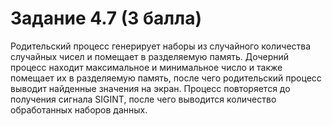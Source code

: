 # Задание 4.7 (3 балла)
Родительский процесс генерирует наборы из случайного количества случайных чисел и помещает в разделяемую память. Дочерний процесс находит максимальное и минимальное число и также помещает их в разделяемую память, после чего родительский процесс выводит найденные значения на экран. Процесс повторяется до получения сигнала SIGINT, после чего выводится количество обработанных наборов данных.
